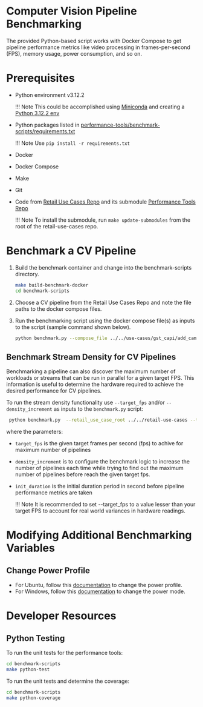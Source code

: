 # Computer Vision Pipeline Benchmarking

The provided Python-based script works with Docker Compose to get pipeline performance 
metrics like video processing in frames-per-second (FPS), memory usage, power
consumption, and so on.

# Prerequisites 

- Python environment v3.12.2
  
    !!! Note
        This could be accomplished using [Miniconda](https://conda.io/projects/conda/en/latest/user-guide/tasks/manage-python.html) and creating a [Python 3.12.2 env](https://conda.io/projects/conda/en/latest/user-guide/tasks/manage-python.html)

- Python packages listed in [performance-tools/benchmark-scripts/requirements.txt](https://github.com/intel-retail/performance-tools/blob/main/benchmark-scripts/requirements.txt)

    !!! Note
        Use `pip install -r requirements.txt`

- Docker
- Docker Compose
- Make
- Git
- Code from [Retail Use Cases Repo](https://github.com/intel-retail/retail-use-cases) and its submodule [Performance Tools Repo](https://github.com/intel-retail/performance-tools)

    !!! Note
        To install the submodule, run `make update-submodules` from the root of the retail-use-cases repo.

# Benchmark a CV Pipeline

1. Build the benchmark container and change into the benchmark-scripts directory.

   ```bash
   make build-benchmark-docker
   cd benchmark-scripts
   ```
2. Choose a CV pipeline from the Retail Use Cases Repo and note the file paths to the docker compose files.
3. Run the benchmarking script using the docker compose file(s) as inputs to the script (sample command shown below).

    ```bash
    python benchmark.py --compose_file ../../use-cases/gst_capi/add_camera-simulator.yml --compose_file ../../use-cases/gst_capi/add_gst_capi_yolov5_ensemble.yml
    ```

## Benchmark Stream Density for CV Pipelines

Benchmarking a pipeline can also discover the maximum number of workloads or streams that can be run in parallel for a given target FPS. This information is useful to determine the hardware required to achieve the desired performance for CV pipelines.

To run the stream density functionality use `--target_fps` and/or `--density_increment` as inputs to the `benchmark.py` script:

   ```bash
    python benchmark.py  --retail_use_case_root ../../retail-use-cases --target_fps 14.95 --density_increment 1 --init_duration 40   --compose_file ../../retail-use-cases/use-cases/grpc_python/docker-compose_grpc_python.yml
   ```

where the parameters:
- `target_fps` is the given target frames per second (fps) to achive for maximum number of pipelines
- `density_increment` is to configure the benchmark logic to increase the number of pipelines each time while trying to find out the maximum number of pipelines before reach the given target fps.
- `init_duration` is the initial duration period in second before pipeline performance metrics are taken


    !!! Note
        It is recommended to set --target_fps to a value lesser than your target FPS to account for real world variances in hardware readings.

# Modifying Additional Benchmarking Variables

## Change Power Profile

- For Ubuntu, follow this [documentation](https://help.ubuntu.com/stable/ubuntu-help/power-profile.html.en) to change the power profile.
- For Windows, follow this [documentation](https://support.microsoft.com/en-us/windows/change-the-power-mode-for-your-windows-pc-c2aff038-22c9-f46d-5ca0-78696fdf2de8) to change the power mode.


# Developer Resources

## Python Testing

To run the unit tests for the performance tools:

```bash
cd benchmark-scripts
make python-test
```

To run the unit tests and determine the coverage:

```bash
cd benchmark-scripts
make python-coverage
```